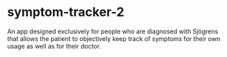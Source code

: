 # symptom-tracker-2
An app designed exclusively for people who are diagnosed with Sjögrens that allows the patient to objectively keep track of symptoms for their own usage as well as for their doctor. 
